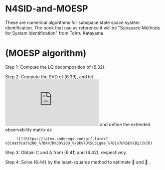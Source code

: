 # N4SID-and-MOESP
These are numerical algorithms for subspace state space system identification. The book that use as reference it will be "Subspace Methods  for System Identification" from Tohru Katayama

# (MOESP algorithm)
Step 1: Compute the LQ decomposition of (6.32).

Step 2: Compute the SVD of (6.39), and let ![](https://latex.codecogs.com/gif.latex?n%20%3A%3D%20dim%20%5CSigma_%7B1%7D) and define the extended observability matrix as

         ![](https://latex.codecogs.com/gif.latex?%5Cmathcal%20O_%7Bk%7D%3D%20U_%7Bk%7D%5CSigma_%7B1%7D%5E%7B1/2%7D)

Step 3: Obtain C and A from (6.41) and (6.42), respectively.

Step 4: Solve (6.44) by the least-squares method to estimate  and  .
